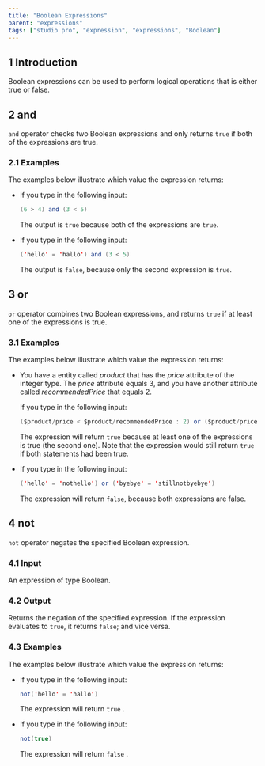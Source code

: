 ```yaml
---
title: "Boolean Expressions"
parent: "expressions"
tags: ["studio pro", "expression", "expressions", "Boolean"]
---
```


## 1 Introduction

Boolean expressions can be used to perform logical operations that is either true or false.

## 2 and

`and` operator checks two Boolean expressions and only returns `true` if both of the expressions are true.

### 2.1 Examples

The examples below illustrate which value the expression returns:

* If you type in the following input:

	```java
	(6 > 4) and (3 < 5)
	```

	The output is `true` because both of the expressions are `true`.

* If you type in the following input:

	```java
	('hello' = 'hallo') and (3 < 5)
	```

	The output is `false`, because only the second expression is `true`.

## 3 or

`or` operator combines two Boolean expressions, and returns `true` if at least one of the expressions is true.

### 3.1 Examples

The examples below illustrate which value the expression returns:

* You have a entity called *product* that has the *price* attribute of the integer type. The *price* attribute equals 3, and you have another attribute called *recommendedPrice* that equals 2. 

	If you type in the following input:

	```java
	($product/price < $product/recommendedPrice : 2) or ($product/price 	> 0)
	```

	The expression will return `true` because at least one of the 	expressions is true (the second one). Note that the expression would 	still return `true` if both statements had been true.

* If you type in the following input: 

	```java
	('hello' = 'nothello') or ('byebye' = 'stillnotbyebye')
	```
	
	The expression will return `false`, because both expressions are false.

## 4 not

`not` operator negates the specified Boolean expression.

### 4.1 Input

An expression of type Boolean.

### 4.2 Output

Returns the negation of the specified expression. If the expression evaluates to `true`, it returns `false`; and vice versa.

### 4.3 Examples

The examples below illustrate which value the expression returns:

* If you type in the following input:

	```java
	not('hello' = 'hallo')

	```

	The expression will return `true` .


* If you type in the following input:

	```java
	not(true)
	```

	The expression will return `false` .



